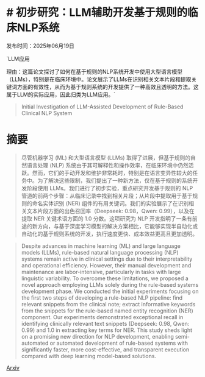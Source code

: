 # # 初步研究：LLM辅助开发基于规则的临床NLP系统

发布时间：2025年06月19日

`LLM应用

理由：这篇论文探讨了如何在基于规则的NLP系统开发中使用大型语言模型（LLMs），特别是在临床环境中。论文展示了LLMs在识别相关文本片段和提取关键词方面的有效性，从而为基于规则系统的开发提供了一种高效且透明的方法。这属于LLM的实际应用，因此归类为LLM应用。`

> Initial Investigation of LLM-Assisted Development of Rule-Based Clinical NLP System

# 摘要

> 尽管机器学习 (ML) 和大型语言模型 (LLMs) 取得了进展，但基于规则的自然语言处理 (NLP) 系统由于其可解释性和操作效率，在临床环境中仍然活跃。然而，它们的手动开发和维护非常耗时，特别是在语言变异性较大的任务中。为了解决这些限制，我们提出了一种新方法，仅在基于规则的系统开发阶段使用 LLMs。我们进行了初步实验，重点研究开发基于规则的 NLP 管道的前两个步骤：从临床记录中找到相关片段；从片段中提取用于基于规则的命名实体识别 (NER) 组件的有用关键词。我们的实验展示了在识别相关文本片段方面的出色召回率（Deepseek: 0.98，Qwen: 0.99），以及在提取 NER 关键术语方面的 1.0 分数。这项研究为 NLP 开发指明了一条有前途的新方向，与基于深度学习模型的解决方案相比，它能够实现半自动化或自动化的基于规则系统的开发，执行速度更快、成本效益更高且更加透明。

> Despite advances in machine learning (ML) and large language models (LLMs), rule-based natural language processing (NLP) systems remain active in clinical settings due to their interpretability and operational efficiency. However, their manual development and maintenance are labor-intensive, particularly in tasks with large linguistic variability. To overcome these limitations, we proposed a novel approach employing LLMs solely during the rule-based systems development phase. We conducted the initial experiments focusing on the first two steps of developing a rule-based NLP pipeline: find relevant snippets from the clinical note; extract informative keywords from the snippets for the rule-based named entity recognition (NER) component. Our experiments demonstrated exceptional recall in identifying clinically relevant text snippets (Deepseek: 0.98, Qwen: 0.99) and 1.0 in extracting key terms for NER. This study sheds light on a promising new direction for NLP development, enabling semi-automated or automated development of rule-based systems with significantly faster, more cost-effective, and transparent execution compared with deep learning model-based solutions.

[Arxiv](https://arxiv.org/abs/2506.16628)